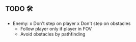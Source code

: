 ## TODO 🛠

- Enemy:
    x Don't step on player
    x Don't step on obstacles
    - Follow player only if player in FOV
    - Avoid obstacles by pathfinding
